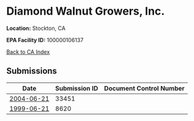 # Diamond Walnut Growers, Inc.

**Location:** Stockton, CA

**EPA Facility ID:** 100000106137

[Back to CA Index](../../index.md)

## Submissions

| Date | Submission ID | Document Control Number |
|------|--------------|-------------------------|
| [2004-06-21](submissions/33451.md) | 33451 |  |
| [1999-06-21](submissions/8620.md) | 8620 |  |
